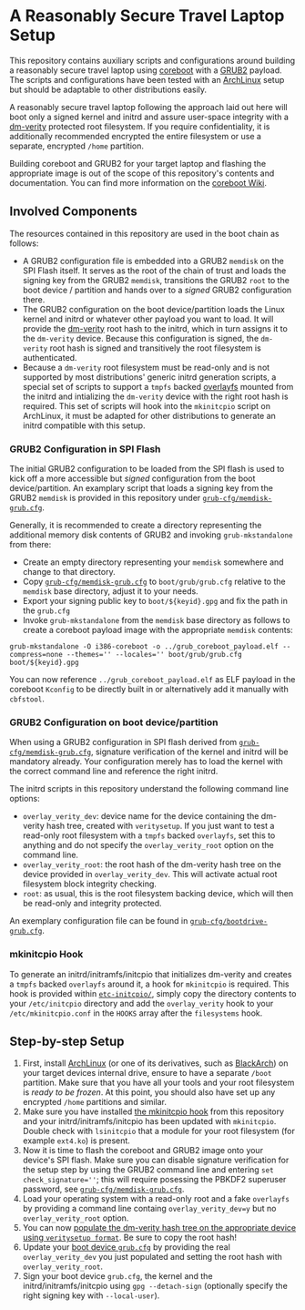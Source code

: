 # A Reasonably Secure Travel Laptop Setup #

This repository contains auxiliary scripts and configurations around building a reasonably secure travel laptop using [coreboot](https://www.coreboot.org/) with a [GRUB2](http://www.gnu.org/software/grub/) payload.
The scripts and configurations have been tested with an [ArchLinux](https://www.archlinux.org/) setup but should be adaptable to other distributions easily.

A reasonably secure travel laptop following the approach laid out here will boot only a signed kernel and initrd and assure user-space integrity with a [dm-verity](https://lwn.net/Articles/459420/) protected root filesystem. If you require confidentiality, it is additionally recommended encrypted the entire filesystem or use a separate, encrypted `/home` partition.

Building coreboot and GRUB2 for your target laptop and flashing the appropriate image is out of the scope of this repository's contents and documentation. You can find more information on the [coreboot Wiki](https://coreboot.org/Welcome_to_coreboot).

## Involved Components ##

The resources contained in this repository are used in the boot chain as follows:
- A GRUB2 configuration file is embedded into a GRUB2 `memdisk` on the SPI Flash itself. It serves as the root of the chain of trust and loads the signing key from the GRUB2 `memdisk`, transitions the GRUB2 `root` to the boot device / partition and hands over to a *signed* GRUB2 configuration there.
- The GRUB2 configuration on the boot device/partition loads the Linux kernel and initrd or whatever other payload you want to load. It will provide the [dm-verity](https://lwn.net/Articles/459420/) root hash to the initrd, which in turn assigns it to the `dm-verity` device. Because this configuration is signed, the `dm-verity` root hash is signed and transitively the root filesystem is authenticated.
- Because a `dm-verity` root filesystem must be read-only and is not supported by most distributions' generic initrd generation scripts, a special set of scripts to support a `tmpfs` backed [overlayfs](https://www.kernel.org/doc/Documentation/filesystems/overlayfs.txt) mounted from the initrd and intializing the `dm-verity` device with the right root hash is required. This set of scripts will hook into the `mkinitcpio` script on ArchLinux, it must be adapted for other distributions to generate an initrd compatible with this setup.


### GRUB2 Configuration in SPI Flash ###

The initial GRUB2 configuration to be loaded from the SPI flash is used to kick off a more accessible but *signed* configuration from the boot device/partition.
An examplary script that loads a signing key from the GRUB2 `memdisk` is provided in this repository under [`grub-cfg/memdisk-grub.cfg`](grub-cfg/memdisk-grub.cfg).

Generally, it is recommended to create a directory representing the additional memory disk contents of GRUB2 and invoking `grub-mkstandalone` from there:
- Create an empty directory representing your `memdisk` somewhere and change to that directory.
- Copy [`grub-cfg/memdisk-grub.cfg`](grub-cfg/memdisk-grub.cfg) to `boot/grub/grub.cfg` relative to the `memdisk` base directory, adjust it to your needs.
- Export your signing public key to `boot/${keyid}.gpg` and fix the path in the `grub.cfg`
- Invoke `grub-mkstandalone` from the `memdisk` base directory as follows to create a coreboot payload image with the appropriate `memdisk` contents:
```
grub-mkstandalone -O i386-coreboot -o ../grub_coreboot_payload.elf --compress=none --themes='' --locales='' boot/grub/grub.cfg boot/${keyid}.gpg
```

You can now reference `../grub_coreboot_payload.elf` as ELF payload in the coreboot `Kconfig` to be directly built in or alternatively add it manually with `cbfstool`.

### GRUB2 Configuration on boot device/partition ###

When using a GRUB2 configuration in SPI flash derived from [`grub-cfg/memdisk-grub.cfg`](grub-cfg/memdisk-grub.cfg), signature verification of the kernel and initrd will be mandatory already.
Your configuration merely has to load the kernel with the correct command line and reference the right initrd.

The initrd scripts in this repository understand the following command line options:
- `overlay_verity_dev`: device name for the device containing the dm-verity hash tree, created with `veritysetup`. If you just want to test a read-only root filesystem with a `tmpfs` backed `overlayfs`, set this to anything and do not specify the `overlay_verity_root` option on the command line.
- `overlay_verity_root`: the root hash of the dm-verity hash tree on the device provided in `overlay_verity_dev`. This will activate actual root filesystem block integrity checking.
- `root`: as usual, this is the root filesystem backing device, which will then be read-only and integrity protected.

An exemplary configuration file can be found in [`grub-cfg/bootdrive-grub.cfg`](grub-cfg/bootdrive-grub.cfg).


### mkinitcpio Hook ###

To generate an initrd/initramfs/initcpio that initializes dm-verity and creates a `tmpfs` backed `overlayfs` around it, a hook for `mkinitcpio` is required. This hook is provided within [`etc-initcpio/`](etc-initcpio/), simply copy the directory contents to your `/etc/initcpio` directory and add the `overlay_verity` hook to your `/etc/mkinitcpio.conf` in the  `HOOKS` array after the `filesystems` hook.


## Step-by-step Setup ##

1. First, install [ArchLinux](https://www.archlinux.org/) (or one of its derivatives, such as [BlackArch](http://blackarch.org/)) on your target devices internal drive, ensure to have a separate `/boot` partition. Make sure that you have all your tools and your root filesystem is *ready to be frozen*. At this point, you should also have set up any encrypted `/home` partitions and similar.
2. Make sure you have installed [the mkinitcpio hook](etc-initcpio/) from this repository and your initrd/initramfs/initcpio has been updated with `mkinitcpio`. Double check with `lsinitcpio` that a module for your root filesystem (for example `ext4.ko`) is present.
3. Now it is time to flash the coreboot and GRUB2 image onto your device's SPI flash. Make sure you can disable signature verification for the setup step by using the GRUB2 command line and entering `set check_signature=''`; this will require posessing the PBKDF2 superuser password, see [`grub-cfg/memdisk-grub.cfg`](grub-cfg/memdisk-grub.cfg).
4. Load your operating system with a read-only root and a fake `overlayfs` by providing a command line containg `overlay_verity_dev=y` but no `overlay_verity_root` option.
5. You can now [populate the dm-verity hash tree on the appropriate device using `veritysetup format`](https://gitlab.com/cryptsetup/cryptsetup/wikis/DMVerity). Be sure to copy the root hash!
6. Update your [boot device `grub.cfg`](grub-cfg/bootdrive-grub.cfg) by providing the real `overlay_verity_dev` you just populated and setting the root hash with `overlay_verity_root`.
7. Sign your boot device `grub.cfg`, the kernel and the initrd/initramfs/initcpio using `gpg --detach-sign` (optionally specify the right signing key with `--local-user`).
